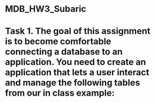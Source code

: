 # MDB_HW3_Subaric

# Task 1. The goal of this assignment is to become comfortable connecting a database to an application. You need to create an application that lets a user interact and manage the following tables from our in class example: